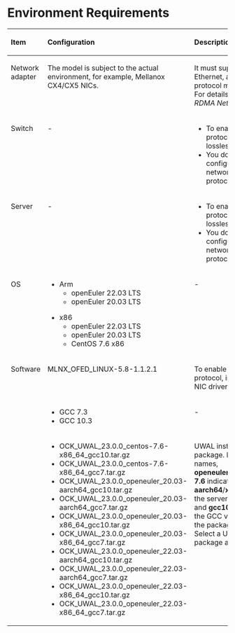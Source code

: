 # Environment Requirements<a name="EN-US_TOPIC_0000001788401237"></a>

<a name="en-us_topic_0000001616421770_table9128736162712"></a>
<table><thead align="left"><tr id="en-us_topic_0000001616421770_row71292036182713"><th class="cellrowborder" valign="top" width="15.010000000000002%" id="mcps1.1.4.1.1"><p id="en-us_topic_0000001616421770_p1376431594919"><a name="en-us_topic_0000001616421770_p1376431594919"></a><a name="en-us_topic_0000001616421770_p1376431594919"></a>Item</p>
</th>
<th class="cellrowborder" valign="top" width="47.63%" id="mcps1.1.4.1.2"><p id="en-us_topic_0000001616421770_p1012923612711"><a name="en-us_topic_0000001616421770_p1012923612711"></a><a name="en-us_topic_0000001616421770_p1012923612711"></a>Configuration</p>
</th>
<th class="cellrowborder" valign="top" width="37.36%" id="mcps1.1.4.1.3"><p id="en-us_topic_0000001616421770_p6129133622718"><a name="en-us_topic_0000001616421770_p6129133622718"></a><a name="en-us_topic_0000001616421770_p6129133622718"></a>Description</p>
</th>
</tr>
</thead>
<tbody><tr id="en-us_topic_0000001616421770_row667355411393"><td class="cellrowborder" valign="top" width="15.010000000000002%" headers="mcps1.1.4.1.1 "><p id="en-us_topic_0000001616421770_p9764141514918"><a name="en-us_topic_0000001616421770_p9764141514918"></a><a name="en-us_topic_0000001616421770_p9764141514918"></a>Network adapter</p>
</td>
<td class="cellrowborder" valign="top" width="47.63%" headers="mcps1.1.4.1.2 "><p id="en-us_topic_0000001616421770_p1543012207413"><a name="en-us_topic_0000001616421770_p1543012207413"></a><a name="en-us_topic_0000001616421770_p1543012207413"></a>The model is subject to the actual environment, for example, Mellanox CX4/CX5 NICs.</p>
</td>
<td class="cellrowborder" valign="top" width="37.36%" headers="mcps1.1.4.1.3 "><p id="en-us_topic_0000001616421770_p66743541395"><a name="en-us_topic_0000001616421770_p66743541395"></a><a name="en-us_topic_0000001616421770_p66743541395"></a>It must support RDMA and Ethernet, and the RDMA protocol must be enabled. For details, refer to the <em id="en-us_topic_0000001616421770_i625283015611"><a name="en-us_topic_0000001616421770_i625283015611"></a><a name="en-us_topic_0000001616421770_i625283015611"></a>RDMA Network Guide</em>.</p>
</td>
</tr>
<tr id="en-us_topic_0000001616421770_row9245245530"><td class="cellrowborder" valign="top" width="15.010000000000002%" headers="mcps1.1.4.1.1 "><p id="en-us_topic_0000001616421770_p152468415531"><a name="en-us_topic_0000001616421770_p152468415531"></a><a name="en-us_topic_0000001616421770_p152468415531"></a>Switch</p>
</td>
<td class="cellrowborder" valign="top" width="47.63%" headers="mcps1.1.4.1.2 "><p id="en-us_topic_0000001616421770_p14246134145318"><a name="en-us_topic_0000001616421770_p14246134145318"></a><a name="en-us_topic_0000001616421770_p14246134145318"></a>-</p>
</td>
<td class="cellrowborder" valign="top" width="37.36%" headers="mcps1.1.4.1.3 "><a name="en-us_topic_0000001616421770_ul108220398209"></a><a name="en-us_topic_0000001616421770_ul108220398209"></a><ul id="en-us_topic_0000001616421770_ul108220398209"><li>To enable the RDMA protocol, configure a lossless network.</li><li>You do not need to configure a lossless network for the TCP protocol.</li></ul>
</td>
</tr>
<tr id="en-us_topic_0000001616421770_row128756223532"><td class="cellrowborder" valign="top" width="15.010000000000002%" headers="mcps1.1.4.1.1 "><p id="en-us_topic_0000001616421770_p14875172275315"><a name="en-us_topic_0000001616421770_p14875172275315"></a><a name="en-us_topic_0000001616421770_p14875172275315"></a>Server</p>
</td>
<td class="cellrowborder" valign="top" width="47.63%" headers="mcps1.1.4.1.2 "><p id="en-us_topic_0000001616421770_p4875172214532"><a name="en-us_topic_0000001616421770_p4875172214532"></a><a name="en-us_topic_0000001616421770_p4875172214532"></a>-</p>
</td>
<td class="cellrowborder" valign="top" width="37.36%" headers="mcps1.1.4.1.3 "><a name="en-us_topic_0000001616421770_ul17986113313204"></a><a name="en-us_topic_0000001616421770_ul17986113313204"></a><ul id="en-us_topic_0000001616421770_ul17986113313204"><li>To enable the RDMA protocol, configure a lossless network.</li><li>You do not need to configure a lossless network for the TCP protocol.</li></ul>
</td>
</tr>
<tr id="en-us_topic_0000001616421770_row1275520213315"><td class="cellrowborder" valign="top" width="15.010000000000002%" headers="mcps1.1.4.1.1 "><p id="en-us_topic_0000001616421770_p1358995611515"><a name="en-us_topic_0000001616421770_p1358995611515"></a><a name="en-us_topic_0000001616421770_p1358995611515"></a>OS</p>
</td>
<td class="cellrowborder" valign="top" width="47.63%" headers="mcps1.1.4.1.2 "><a name="en-us_topic_0000001616421770_ul712016229541"></a><a name="en-us_topic_0000001616421770_ul712016229541"></a><ul id="en-us_topic_0000001616421770_ul712016229541"><li>Arm<a name="en-us_topic_0000001616421770_ul39267573548"></a><a name="en-us_topic_0000001616421770_ul39267573548"></a><ul id="en-us_topic_0000001616421770_ul39267573548"><li>openEuler 22.03 LTS</li><li>openEuler 20.03 LTS</li></ul>
</li></ul>
<a name="en-us_topic_0000001616421770_ul2076474310540"></a><a name="en-us_topic_0000001616421770_ul2076474310540"></a><ul id="en-us_topic_0000001616421770_ul2076474310540"><li>x86<a name="en-us_topic_0000001616421770_ul861716917558"></a><a name="en-us_topic_0000001616421770_ul861716917558"></a><ul id="en-us_topic_0000001616421770_ul861716917558"><li>openEuler 22.03 LTS</li><li>openEuler 20.03 LTS</li><li>CentOS 7.6 x86</li></ul>
</li></ul>
</td>
<td class="cellrowborder" valign="top" width="37.36%" headers="mcps1.1.4.1.3 "><p id="en-us_topic_0000001616421770_p0498201244918"><a name="en-us_topic_0000001616421770_p0498201244918"></a><a name="en-us_topic_0000001616421770_p0498201244918"></a>-</p>
</td>
</tr>
<tr id="en-us_topic_0000001616421770_row14188461493"><td class="cellrowborder" rowspan="3" valign="top" width="15.010000000000002%" headers="mcps1.1.4.1.1 "><p id="en-us_topic_0000001616421770_p7764131510492"><a name="en-us_topic_0000001616421770_p7764131510492"></a><a name="en-us_topic_0000001616421770_p7764131510492"></a>Software</p>
</td>
<td class="cellrowborder" valign="top" width="47.63%" headers="mcps1.1.4.1.2 "><p id="en-us_topic_0000001616421770_p18248418496"><a name="en-us_topic_0000001616421770_p18248418496"></a><a name="en-us_topic_0000001616421770_p18248418496"></a>MLNX_OFED_LINUX-5.8-1.1.2.1</p>
</td>
<td class="cellrowborder" valign="top" width="37.36%" headers="mcps1.1.4.1.3 "><p id="en-us_topic_0000001616421770_p62424113494"><a name="en-us_topic_0000001616421770_p62424113494"></a><a name="en-us_topic_0000001616421770_p62424113494"></a>To enable the RDMA protocol, install the RDMA NIC driver.</p>
</td>
</tr>
<tr id="en-us_topic_0000001616421770_row4504109124916"><td class="cellrowborder" valign="top" headers="mcps1.1.4.1.1 "><a name="en-us_topic_0000001616421770_ul1724961323"></a><a name="en-us_topic_0000001616421770_ul1724961323"></a><ul id="en-us_topic_0000001616421770_ul1724961323"><li>GCC 7.3</li><li>GCC 10.3</li></ul>
</td>
<td class="cellrowborder" valign="top" headers="mcps1.1.4.1.2 "><p id="en-us_topic_0000001616421770_p165046974919"><a name="en-us_topic_0000001616421770_p165046974919"></a><a name="en-us_topic_0000001616421770_p165046974919"></a>-</p>
</td>
</tr>
<tr id="en-us_topic_0000001616421770_row109111629908"><td class="cellrowborder" valign="top" headers="mcps1.1.4.1.1 "><a name="en-us_topic_0000001616421770_ul17257184001813"></a><a name="en-us_topic_0000001616421770_ul17257184001813"></a><ul id="en-us_topic_0000001616421770_ul17257184001813"><li>OCK_UWAL_23.0.0_centos-7.6-x86_64_gcc10.tar.gz</li><li>OCK_UWAL_23.0.0_centos-7.6-x86_64_gcc7.tar.gz</li><li>OCK_UWAL_23.0.0_openeuler_20.03-aarch64_gcc10.tar.gz</li><li>OCK_UWAL_23.0.0_openeuler_20.03-aarch64_gcc7.tar.gz</li><li>OCK_UWAL_23.0.0_openeuler_20.03-x86_64_gcc10.tar.gz</li><li>OCK_UWAL_23.0.0_openeuler_20.03-x86_64_gcc7.tar.gz</li><li>OCK_UWAL_23.0.0_openeuler_22.03-aarch64_gcc10.tar.gz</li><li>OCK_UWAL_23.0.0_openeuler_22.03-aarch64_gcc7.tar.gz</li><li>OCK_UWAL_23.0.0_openeuler_22.03-x86_64_gcc10.tar.gz</li><li>OCK_UWAL_23.0.0_openeuler_22.03-x86_64_gcc7.tar.gz</li></ul>
</td>
<td class="cellrowborder" valign="top" headers="mcps1.1.4.1.2 "><p id="en-us_topic_0000001616421770_p109125294014"><a name="en-us_topic_0000001616421770_p109125294014"></a><a name="en-us_topic_0000001616421770_p109125294014"></a>UWAL installation package. In the package names, <strong id="en-us_topic_0000001616421770_b11128053133418"><a name="en-us_topic_0000001616421770_b11128053133418"></a><a name="en-us_topic_0000001616421770_b11128053133418"></a>openeuler_22.03</strong>/<strong id="en-us_topic_0000001616421770_b367317550344"><a name="en-us_topic_0000001616421770_b367317550344"></a><a name="en-us_topic_0000001616421770_b367317550344"></a>centos-7.6</strong> indicates the OS, <strong id="en-us_topic_0000001616421770_b1675782619352"><a name="en-us_topic_0000001616421770_b1675782619352"></a><a name="en-us_topic_0000001616421770_b1675782619352"></a>aarch64</strong>/<strong id="en-us_topic_0000001616421770_b1993252911351"><a name="en-us_topic_0000001616421770_b1993252911351"></a><a name="en-us_topic_0000001616421770_b1993252911351"></a>x86_64</strong> indicates the server architecture, and <strong id="en-us_topic_0000001616421770_b8731163933514"><a name="en-us_topic_0000001616421770_b8731163933514"></a><a name="en-us_topic_0000001616421770_b8731163933514"></a>gcc10</strong>/<strong id="en-us_topic_0000001616421770_b125024419358"><a name="en-us_topic_0000001616421770_b125024419358"></a><a name="en-us_topic_0000001616421770_b125024419358"></a>gcc7</strong> indicates the GCC version on which the package depends. Select a UWAL installation package as required.</p>
</td>
</tr>
</tbody>
</table>

